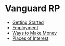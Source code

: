 # Vanguard RP

* [Getting Started](getting-started/)
* [Employment](employment/)
* [Ways to Make Money](ways-to-make-money/)
* [Places of Interest](places-of-interest/)
